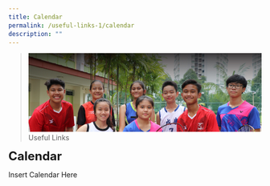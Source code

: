 ```yaml
---
title: Calendar
permalink: /useful-links-1/calendar
description: ""
---
```

>![](/images/About%20us.jpg)
>Useful Links

**<font size=5>Calendar</font>**

Insert Calendar Here